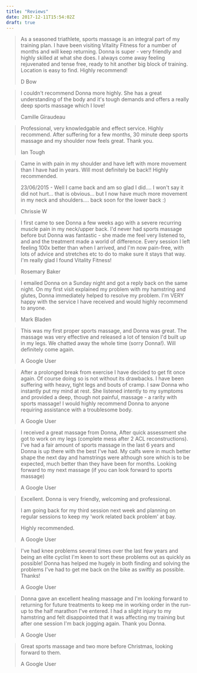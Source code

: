 ```yaml
---
title: "Reviews"
date: 2017-12-11T15:54:02Z
draft: true
---
```


<blockquote class="blockquote">
<span class="oi oi-star"></span><span class="oi oi-star"></span><span class="oi oi-star"></span><span class="oi oi-star"></span><span class="oi oi-star"></span>
<p class="mb-0">As a seasoned triathlete, sports massage is an integral part of my training plan. I have been visiting Vitality Fitness for a number of months and will keep returning. Donna is super - very friendly and highly skilled at what she does. I always come away feeling rejuvenated and tense free, ready to hit another big block of training. Location is easy to find. Highly recommend!</p>
<footer class="blockquote-footer">D Bow</footer>
</blockquote>

<blockquote class="blockquote">
<span class="oi oi-star"></span><span class="oi oi-star"></span><span class="oi oi-star"></span><span class="oi oi-star"></span><span class="oi oi-star"></span>
<p>I couldn't recommend Donna more highly. She has a great understanding of the body and it's tough demands and offers a really deep sports massage which I love!</p>
<footer class="blockquote-footer">Camille Giraudeau</footer>
</blockquote>

<blockquote class="blockquote">
<span class="oi oi-star"></span><span class="oi oi-star"></span><span class="oi oi-star"></span><span class="oi oi-star"></span><span class="oi oi-star"></span>
<p>Professional, very knowledgable and effect service. Highly recommend. After suffering for a few months, 30 minute deep sports massage and my shoulder now feels great. Thank you.</p>
<footer class="blockquote-footer">Ian Tough</footer>
</blockquote>

<blockquote class="blockquote">
<span class="oi oi-star"></span><span class="oi oi-star"></span><span class="oi oi-star"></span><span class="oi oi-star"></span><span class="oi oi-star"></span>
<p>Came in with pain in my shoulder and have left with more movement than I have had in years. Will most definitely be back!! Highly recommended.</p>
<p>23/06/2015 - Well I came back and am so glad I did.... I won't say it did not hurt... that is obvious... but I now have much more movement in my neck and shoulders.... back soon for the lower back :)</p>
<footer class="blockquote-footer">Chrissie W</footer>
</blockquote>

<blockquote class="blockquote">
<span class="oi oi-star"></span><span class="oi oi-star"></span><span class="oi oi-star"></span><span class="oi oi-star"></span><span class="oi oi-star"></span>
<p>I first came to see Donna a few weeks ago with a severe recurring muscle pain in my neck/upper back. I'd never had sports massage before but Donna was fantastic - she made me feel very listened to, and and the treatment made a world of difference. Every session I left feeling 100x better than when I arrived, and I'm now pain-free, with lots of advice and stretches etc to do to make sure it stays that way. I'm really glad I found Vitality Fitness!</p>
<footer class="blockquote-footer">Rosemary Baker</footer>
</blockquote>

<blockquote class="blockquote">
<span class="oi oi-star"></span><span class="oi oi-star"></span><span class="oi oi-star"></span><span class="oi oi-star"></span><span class="oi oi-star"></span>
<p>I emailed Donna on a Sunday night and got a reply back on the same night. On my first visit explained my problem with my hamstring and glutes, Donna immediately helped to resolve my problem. I'm VERY happy with the service I have received and would highly recommend to anyone.</p>
<footer class="blockquote-footer">Mark Bladen</footer>
</blockquote>

<blockquote class="blockquote">
<span class="oi oi-star"></span><span class="oi oi-star"></span><span class="oi oi-star"></span><span class="oi oi-star"></span><span class="oi oi-star"></span>
<p>This was my first proper sports massage, and Donna was great.  The massage was very effective and released a lot of tension I'd built up in my legs.  We chatted away the whole time (sorry Donna!).  Will definitely come again.</p>
<footer class="blockquote-footer">A Google User</footer>
</blockquote>

<blockquote class="blockquote">
<span class="oi oi-star"></span><span class="oi oi-star"></span><span class="oi oi-star"></span><span class="oi oi-star"></span><span class="oi oi-star"></span>
<p>After a prolonged break from exercise I have decided to get fit once again.  Of course doing so is not without its drawbacks.  I have been suffering with heavy, tight legs and bouts of cramp.  I saw Donna who instantly put my mind at rest.  She listened intently to my symptoms and provided a deep, though not painful, massage - a rarity with sports massage!  I would highly recommend Donna to anyone requiring assistance with a troublesome body.</p>
<footer class="blockquote-footer">A Google User</footer>
</blockquote>

<blockquote class="blockquote">
<span class="oi oi-star"></span><span class="oi oi-star"></span><span class="oi oi-star"></span><span class="oi oi-star"></span><span class="oi oi-star"></span>
<p>I received a great massage from Donna, After quick assessment she got to work on my legs (complete mess after 2 ACL reconstructions). I've had a fair amount of sports massage in the last 6 years and Donna is up there with the best I've had. My calfs were in much better shape the next day and hamstrings were although sore which is to be expected, much better than they have been for months. Looking forward to my next massage (if you can look forward to sports massage)</p>
<footer class="blockquote-footer">A Google User</footer>
</blockquote>

<blockquote class="blockquote">
<span class="oi oi-star"></span><span class="oi oi-star"></span><span class="oi oi-star"></span><span class="oi oi-star"></span><span class="oi oi-star"></span>
<p>Excellent. Donna is very friendly, welcoming and professional.</p>
<p>I am going back for my third session next week and planning on regular sessions to keep my 'work related back problem' at bay.</p>
<p>Highly recommended.</p>
<footer class="blockquote-footer">A Google User</footer>
</blockquote>

<blockquote class="blockquote">
<span class="oi oi-star"></span><span class="oi oi-star"></span><span class="oi oi-star"></span><span class="oi oi-star"></span><span class="oi oi-star"></span>
<p>I've had knee problems several times over the last few years and being an elite cyclist I'm keen to sort these problems out as quickly as possible! Donna has helped me hugely in both finding and solving the problems I've had to get me back on the bike as swiftly as possible. Thanks!</p>
<footer class="blockquote-footer">A Google User</footer>
</blockquote>

<blockquote class="blockquote">
<span class="oi oi-star"></span><span class="oi oi-star"></span><span class="oi oi-star"></span><span class="oi oi-star"></span><span class="oi oi-star"></span>
<p>Donna gave an excellent healing massage and I'm looking forward to returning for future treatments to keep me in working order in the run-up to the half marathon I've entered.  I had a slight injury to my hamstring and felt disappointed that it was affecting my training but after one session I'm back jogging again.  Thank you Donna.</p>
<footer class="blockquote-footer">A Google User</footer>
</blockquote>

<blockquote class="blockquote">
<span class="oi oi-star"></span><span class="oi oi-star"></span><span class="oi oi-star"></span><span class="oi oi-star"></span><span class="oi oi-star"></span>
<p>Great sports massage and two more before Christmas, looking forward to them.</p>
<footer class="blockquote-footer">A Google User</footer>
</blockquote>
